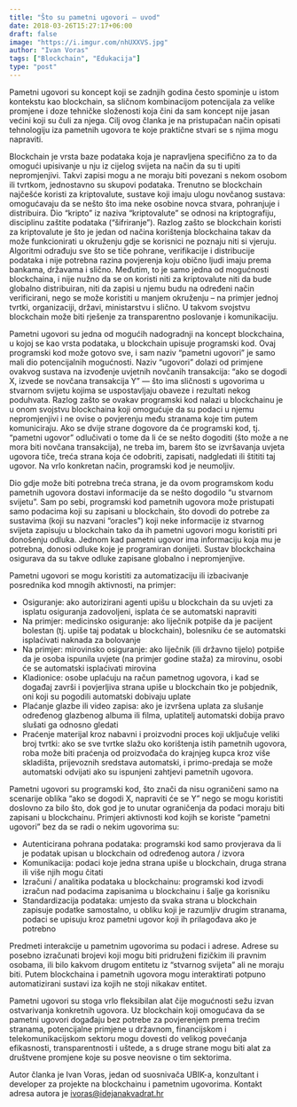 ```yaml
---
title: "Što su pametni ugovori – uvod"
date: 2018-03-26T15:27:17+06:00
draft: false
image: "https://i.imgur.com/nhUXXVS.jpg"
author: "Ivan Voras"
tags: ["Blockchain", "Edukacija"]
type: "post"
---
```


Pametni ugovori su koncept koji se zadnjih godina često spominje u istom kontekstu kao blockchain, sa sličnom kombinacijom potencijala za velike promjene i doze tehničke složenosti koja čini da sam koncept nije jasan većini koji su čuli za njega. Cilj ovog članka je na pristupačan način opisati tehnologiju iza pametnih ugovora te koje praktične stvari se s njima mogu napraviti.

Blockchain je vrsta baze podataka koja je napravljena specifično za to da omogući upisivanje u nju iz cijelog svijeta na način da su ti upiti nepromjenjivi. Takvi zapisi mogu a ne moraju biti povezani s nekom osobom ili tvrtkom, jednostavno su skupovi podataka. Trenutno se blockchain najčešće koristi za kriptovalute, sustave koji imaju ulogu novčanog sustava: omogućavaju da se nešto što ima neke osobine novca stvara, pohranjuje i distribuira. Dio “kripto” iz naziva “kriptovalute” se odnosi na kriptografiju, disciplinu zaštite podataka (“šifriranje”). Razlog zašto se blockchain koristi za kriptovalute je što je jedan od načina korištenja blockchaina takav da može funkcionirati u okruženju gdje se korisnici ne poznaju niti si vjeruju. Algoritmi odrađuju sve što se tiče pohrane, verifikacije i distribucije podataka i nije potrebna razina povjerenja koju obično ljudi imaju prema bankama, državama i slično. Međutim, to je samo jedna od mogućnosti blockchaina, i nije nužno da se on koristi niti za kriptovalute niti da bude globalno distribuiran, niti da zapisi u njemu budu na određeni način verificirani, nego se može koristiti u manjem okruženju – na primjer jednoj tvrtki, organizaciji, državi, ministarstvu i slično. U takvom svojstvu blockchain može biti rješenje za transparentno poslovanje i komunikaciju.

Pametni ugovori su jedna od mogućih nadogradnji na koncept blockchaina, u kojoj se kao vrsta podataka, u blockchain upisuje programski kod. Ovaj programski kod može gotovo sve, i sam naziv “pametni ugovori” je samo mali dio potencijalnih mogućnosti. Naziv “ugovori” dolazi od primjene ovakvog sustava na izvođenje uvjetnih novčanih transakcija: “ako se dogodi X, izvede se novčana transakcija Y” — što ima sličnosti s ugovorima u stvarnom svijetu kojima se uspostavljaju obaveze i rezultati nekog poduhvata. Razlog zašto se ovakav programski kod nalazi u blockchainu je u onom svojstvu blockchaina koji omogućuje da su podaci u njemu nepromjenjivi i ne ovise o povjerenju među stranama koje tim putem komuniciraju. Ako se dvije strane dogovore da će programski kod, tj. “pametni ugovor” odlučivati o tome da li će se nešto dogoditi (što može a ne mora biti novčana transakcija), ne treba im, barem što se izvršavanja uvjeta ugovora tiče, treća strana koja će odobriti, zapisati, nadgledati ili štititi taj ugovor. Na vrlo konkretan način, programski kod je neumoljiv.

Dio gdje može biti potrebna treća strana, je da ovom programskom kodu pametnih ugovora dostavi informacije da se nešto dogodilo “u stvarnom svijetu”. Sam po sebi, programski kod pametnih ugovora može pristupati samo podacima koji su zapisani u blockchain, što dovodi do potrebe za sustavima (koji su nazvani “oracles”) koji neke informacije iz stvarnog svijeta zapisuju u blockchain tako da ih pametni ugovori mogu koristiti pri donošenju odluka. Jednom kad pametni ugovor ima informaciju koja mu je potrebna, donosi odluke koje je programiran donijeti. Sustav blockchaina osigurava da su takve odluke zapisane globalno i nepromjenjive.

Pametni ugovori se mogu koristiti za automatizaciju ili izbacivanje posrednika kod mnogih aktivnosti, na primjer:

- Osiguranje: ako autorizirani agenti upišu u blockchain da su uvjeti za isplatu osiguranja zadovoljeni, isplata će se automatski napraviti
- Na primjer: medicinsko osiguranje: ako liječnik potpiše da je pacijent bolestan (tj. upiše taj podatak u blockchain), bolesniku će se automatski isplaćivati naknada za bolovanje
- Na primjer: mirovinsko osiguranje: ako liječnik (ili državno tijelo) potpiše da je osoba ispunila uvjete (na primjer godine staža) za mirovinu, osobi će se automatski isplaćivati mirovina
- Kladionice: osobe uplaćuju na račun pametnog ugovora, i kad se događaj završi i povjerljiva strana upiše u blockchain tko je pobjednik, oni koji su pogodili automatski dobivaju uplate
- Plaćanje glazbe ili video zapisa: ako je izvršena uplata za slušanje određenog glazbenog albuma ili filma, uplatitelj automatski dobija pravo slušati ga odnosno gledati
- Praćenje materijal kroz nabavni i proizvodni proces koji uključuje veliki broj tvrtki: ako se sve tvrtke slažu oko korištenja istih pametnih ugovora, roba može biti praćenja od proizvođača do krajnjeg kupca kroz više skladišta, prijevoznih sredstava automatski, i primo-predaja se može automatski odvijati ako su ispunjeni zahtjevi pametnih ugovora.

Pametni ugovori su programski kod, što znači da nisu ograničeni samo na scenarije oblika “ako se dogodi X, napraviti će se Y” nego se mogu koristiti doslovno za bilo što, dok god je to unutar ograničenja da podaci moraju biti zapisani u blockchainu. Primjeri aktivnosti kod kojih se koriste “pametni ugovori” bez da se radi o nekim ugovorima su:

- Autenticirana pohrana podataka: programski kod samo provjerava da li je podatak upisan u blockchain od određenog autora / izvora
- Komunikacija: podaci koje jedna strana upiše u blockchain, druga strana ili više njih mogu čitati
- Izračuni / analitika podataka u blockchainu: programski kod izvodi izračun nad podacima zapisanima u blockchainu i šalje ga korisniku
- Standardizacija podataka: umjesto da svaka strana u blockchain zapisuje podatke samostalno, u obliku koji je razumljiv drugim stranama, podaci se upisuju kroz pametni ugovor koji ih prilagođava ako je potrebno

Predmeti interakcije u pametnim ugovorima su podaci i adrese. Adrese su posebno izračunati brojevi koji mogu biti pridruženi fizičkim ili pravnim osobama, ili bilo kakvom drugom entitetu iz “stvarnog svijeta” ali ne moraju biti. Putem blockchaina i pametnih ugovora mogu interaktirati potpuno automatizirani sustavi iza kojih ne stoji nikakav entitet.

Pametni ugovori su stoga vrlo fleksibilan alat čije mogućnosti sežu izvan ostvarivanja konkretnih ugovora. Uz blockchain koji omogućava da se pametni ugovori događaju bez potrebe za povjerenjem prema trećim stranama, potencijalne primjene u državnom, financijskom i telekomunikacijskom sektoru mogu dovesti do velikog povećanja efikasnosti, transparentnosti i uštede, a s druge strane mogu biti alat za društvene promjene koje su posve neovisne o tim sektorima.

Autor članka je Ivan Voras, jedan od suosnivača UBIK-a, konzultant i developer za projekte na blockchainu i pametnim ugovorima.
Kontakt adresa autora je ivoras@idejanakvadrat.hr
